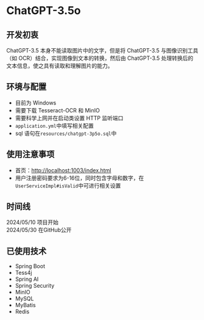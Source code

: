 # ChatGPT-3.5o
## 开发初衷
ChatGPT-3.5 本身不能读取图片中的文字，但是将 ChatGPT-3.5 与图像识别工具（如 OCR）结合，实现图像到文本的转换，然后由 ChatGPT-3.5 处理转换后的文本信息，使之具有读取和理解图片的能力。  
## 环境与配置
- 目前为 Windows  
- 需要下载 Tesseract-OCR 和 MinIO
- 需要科学上网并在启动类设置 HTTP 监听端口
- `application.yml`中填写相关配置
- sql 语句在`resources/chatgpt-3p5o.sql`中
## 使用注意事项
- 首页：[http://localhost:1003/index.html](http://localhost:1003/index.html)
- 用户注册密码要求为6-16位，同时包含字母和数字，在`UserServiceImpl#isValid`中可进行相关设置
## 时间线
2024/05/10 项目开始  
2024/05/30 在GitHub公开
## 已使用技术
- Spring Boot
- Tess4j
- Spring AI
- Spring Security
- MinIO
- MySQL
- MyBatis
- Redis
